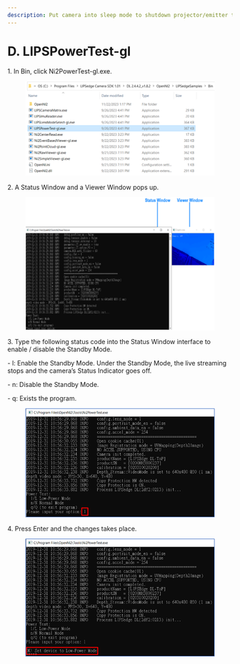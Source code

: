 ```yaml
---
description: Put camera into sleep mode to shutdown projector/emitter temporarily.
---
```


# D. LIPSPowerTest-gl

1\. In Bin, click Ni2PowerTest-gl.exe.

<figure><img src="../../.gitbook/assets/global_camera/sample_codes/image (36).png" alt=""><figcaption></figcaption></figure>

2\. A Status Window and a Viewer Window pops up.

<figure><img src="../../.gitbook/assets/global_camera/sample_codes/image (2).png" alt=""><figcaption></figcaption></figure>

3\. Type the following status code into the Status Window interface to\
enable / disable the Standby Mode.

\- l: Enable the Standby Mode. Under the Standby Mode, the live streaming stops and the camera’s Status Indicator goes off.

\- n: Disable the Standby Mode.

\- q: Exists the program.

<figure><img src="../../.gitbook/assets/global_camera/sample_codes/image (3).png" alt=""><figcaption></figcaption></figure>

4\. Press Enter and the changes takes place.

<figure><img src="../../.gitbook/assets/global_camera/sample_codes/image (4).png" alt=""><figcaption></figcaption></figure>

